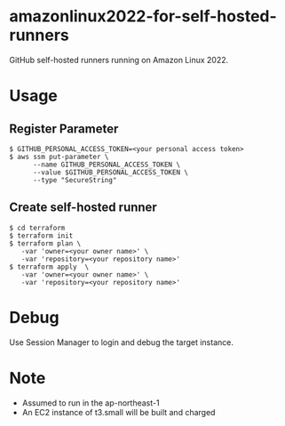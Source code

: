 # amazonlinux2022-for-self-hosted-runners
GitHub self-hosted runners running on Amazon Linux 2022.
# Usage

## Register Parameter
```
$ GITHUB_PERSONAL_ACCESS_TOKEN=<your personal access token>
$ aws ssm put-parameter \
      --name GITHUB_PERSONAL_ACCESS_TOKEN \
      --value $GITHUB_PERSONAL_ACCESS_TOKEN \
      --type "SecureString"
```

##

## Create self-hosted runner
```
$ cd terraform
$ terraform init
$ terraform plan \
   -var 'owner=<your owner name>' \
   -var 'repository=<your repository name>'
$ terraform apply  \
   -var 'owner=<your owner name>' \
   -var 'repository=<your repository name>'
```

# Debug
Use Session Manager to login and debug the target instance.

# Note
- Assumed to run in the ap-northeast-1
- An EC2 instance of t3.small will be built and charged